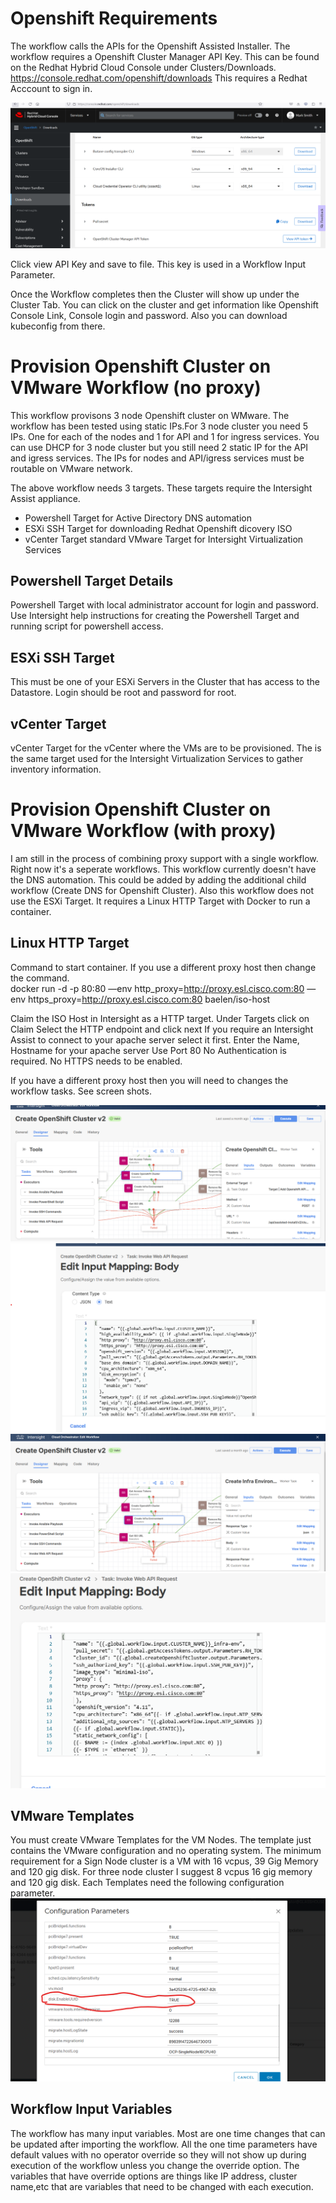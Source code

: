 # Openshift Requirements

The workflow calls the APIs for the Openshift Assisted Installer. The workflow requires a Openshift Cluster Manager API Key. This can be found on the Redhat Hybrid Cloud Console under Clusters/Downloads. https://console.redhat.com/openshift/downloads This requires a Redhat Acccount to sign in. 

![This is an image](images/RedhatConsoleDownloads.png)

Click view API Key and save to file. This key is used in a Workflow Input Parameter. 

Once the Workflow completes then the Cluster will show up under the Cluster Tab. You can click on the cluster and get information like Openshift Console Link, Console login and password. Also you can download kubeconfig from there. 


# Provision Openshift Cluster on VMware Workflow (no proxy)

This workflow provisons 3 node Openshift cluster on WMware. The workflow has been tested using static IPs.For 3 node cluster you need 5 IPs. One for each of the nodes and 1 for API and 1 for ingress services. You can use DHCP for 3 node cluster but you still need 2 static IP for the API and igress services. The IPs for nodes and API/igress services must be routable on VMware network.    

The above workflow needs 3 targets. These targets require the Intersight Assist appliance.
 - Powershell Target for Active Directory DNS automation
 - ESXi SSH Target for downloading Redhat Openshift dicovery ISO
 - vCenter Target standard VMware Target for Intersight Virtualization Services  


## Powershell Target Details

Powershell Target with local administrator account for login and password. Use Intersight help instructions for creating the Powershell Target and running script for powershell access.


## ESXi SSH Target
This must be one of your ESXi Servers in the Cluster that has access to the Datastore. Login should be root and password for root.

## vCenter Target
vCenter Target for the vCenter where the VMs are to be provisioned. The is the same target used for the Intersight Virtualization Services to gather inventory information. 

# Provision Openshift Cluster on VMware Workflow (with proxy)
I am still in the process of combining proxy support with a single workflow. Right now it's a seperate workflows. This workflow currently doesn't have the DNS automation. This could be added by adding the additional child workflow (Create DNS for Openshift Cluster). Also this workflow does not use the ESXi Target. It requires a Linux HTTP Target with Docker to run a container. 

## Linux HTTP Target

Command to start container. If you use a different proxy host then change the command.  
docker run -d -p 80:80 —env http_proxy=http://proxy.esl.cisco.com:80 —env https_proxy=http://proxy.esl.cisco.com:80  baelen/iso-host

Claim the ISO Host in Intersight as a HTTP target.
Under Targets click on Claim
Select the HTTP endpoint and click next
If you require an Intersight Assist to connect to your apache server select it first.
Enter the Name, Hostname for your apache server
Use Port 80
No Authentication is required.
No HTTPS needs to be enabled.
    
If you have a different proxy host then you will need to changes the workflow tasks. See screen shots. 

![This is an image](images/CreateClusterTaskInputBody.png)
![This is an image](images/CreateClusterProxySettings.png)
![This is an image](images/CreateInfraEnviromentBody.png)
![This is an image](images/CreateInfraEnvironmentProxy.png)

## VMware Templates

You must create VMware Templates for the VM Nodes. The template just contains the VMware configuration and no operating system. The minimum requirement for a Sign Node cluster is a VM with 16 vcpus, 39 Gig Memory and 120 gig disk. For three node cluster I suggest 8 vcpus 16 gig memory and 120 gig disk. Each Templates need the following configuration parameter. 
![This is an image](images/OCP-VMTemplateparam.png)

## Workflow Input Variables

The workflow has many input variables. Most are one time changes that can be updated after importing the workflow. All the one time parameters have default values with no operator override so they will not show up during execution of the workflow unless you change the override option. The variables that have override options are things like IP address, cluster name,etc that are variables that need to be changed with each execution. 
